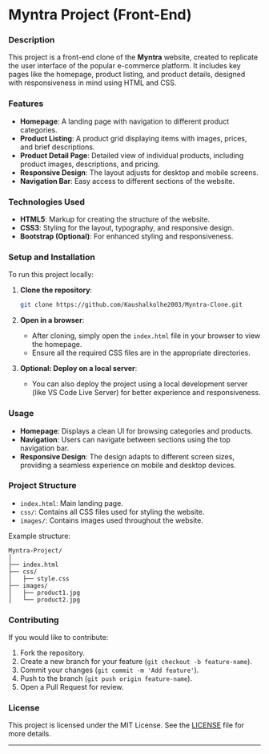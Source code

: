 # Myntra Project (Front-End)

### Description
This project is a front-end clone of the **Myntra** website, created to replicate the user interface of the popular e-commerce platform. It includes key pages like the homepage, product listing, and product details, designed with responsiveness in mind using HTML and CSS.

### Features
- **Homepage**: A landing page with navigation to different product categories.
- **Product Listing**: A product grid displaying items with images, prices, and brief descriptions.
- **Product Detail Page**: Detailed view of individual products, including product images, descriptions, and pricing.
- **Responsive Design**: The layout adjusts for desktop and mobile screens.
- **Navigation Bar**: Easy access to different sections of the website.

### Technologies Used
- **HTML5**: Markup for creating the structure of the website.
- **CSS3**: Styling for the layout, typography, and responsive design.
- **Bootstrap (Optional)**: For enhanced styling and responsiveness.

### Setup and Installation
To run this project locally:

1. **Clone the repository**:
   ```bash
   git clone https://github.com/Kaushalkolhe2003/Myntra-Clone.git
   ```

2. **Open in a browser**:
   - After cloning, simply open the `index.html` file in your browser to view the homepage.
   - Ensure all the required CSS files are in the appropriate directories.

3. **Optional: Deploy on a local server**:
   - You can also deploy the project using a local development server (like VS Code Live Server) for better experience and responsiveness.

### Usage
- **Homepage**: Displays a clean UI for browsing categories and products.
- **Navigation**: Users can navigate between sections using the top navigation bar.
- **Responsive Design**: The design adapts to different screen sizes, providing a seamless experience on mobile and desktop devices.

### Project Structure
- `index.html`: Main landing page.
- `css/`: Contains all CSS files used for styling the website.
- `images/`: Contains images used throughout the website.
  
Example structure:
```
Myntra-Project/
│
├── index.html
├── css/
│   ├── style.css
├── images/
│   ├── product1.jpg
│   └── product2.jpg
```

### Contributing
If you would like to contribute:

1. Fork the repository.
2. Create a new branch for your feature (`git checkout -b feature-name`).
3. Commit your changes (`git commit -m 'Add feature'`).
4. Push to the branch (`git push origin feature-name`).
5. Open a Pull Request for review.

### License
This project is licensed under the MIT License. See the [LICENSE](LICENSE) file for more details.

---

